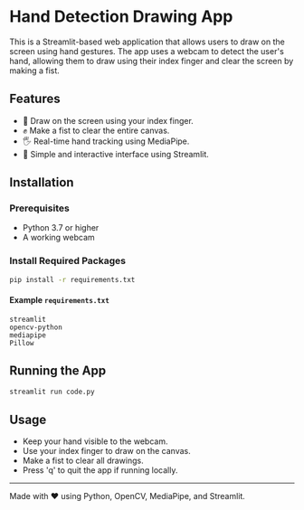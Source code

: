 # Hand Detection Drawing App

This is a Streamlit-based web application that allows users to draw on the screen using hand gestures. The app uses a webcam to detect the user's hand, allowing them to draw using their index finger and clear the screen by making a fist.

## Features
- 🎨 Draw on the screen using your index finger.
- ✊ Make a fist to clear the entire canvas.
- 🖐️ Real-time hand tracking using MediaPipe.
- 🚀 Simple and interactive interface using Streamlit.

## Installation

### Prerequisites
- Python 3.7 or higher
- A working webcam

### Install Required Packages
```bash
pip install -r requirements.txt
```

#### Example `requirements.txt`
```
streamlit
opencv-python
mediapipe
Pillow
```

## Running the App
```bash
streamlit run code.py
```

## Usage
- Keep your hand visible to the webcam.
- Use your index finger to draw on the canvas.
- Make a fist to clear all drawings.
- Press 'q' to quit the app if running locally.

---
Made with ❤️ using Python, OpenCV, MediaPipe, and Streamlit.

